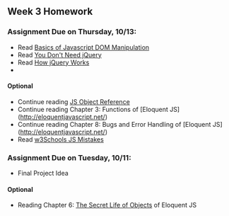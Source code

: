 ## Week 3 Homework

### Assignment Due on Thursday, 10/13:

* Read [Basics of Javascript DOM Manipulation](http://callmenick.com/post/basics-javascript-dom-manipulation)
* Read [You Don't Need jQuery](http://blog.garstasio.com/you-dont-need-jquery/dom-manipulation/)
* Read [How jQuery Works](https://learn.jquery.com/about-jquery/how-jquery-works/)
* 


#### Optional
* Continue reading [JS Object Reference](http://www.w3schools.com/jsref/jsref_operators.asp)
* Continue reading Chapter 3: Functions of [Eloquent JS] (http://eloquentjavascript.net/)
* Continue reading Chapter 8: Bugs and Error Handling of [Eloquent JS] (http://eloquentjavascript.net/)
* Read [w3Schools JS Mistakes](http://www.w3schools.com/js/js_mistakes.asp)

### Assignment Due on Tuesday, 10/11:

* Final Project Idea 

#### Optional
* Reading Chapter 6: [The Secret Life of Objects](http://eloquentjavascript.net/06_object.html) of Eloquent JS
